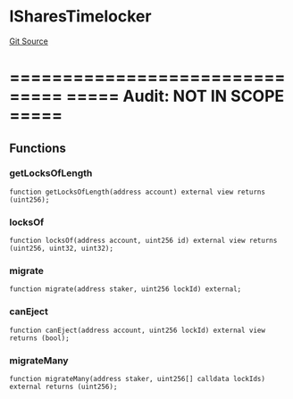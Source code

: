 # ISharesTimelocker
[Git Source](https://github.com/Alexintosh/auxo-governance/blob/bcf5f08a7131cdcb04a94e985ffb6537e6b575d7/src/modules/vedough-bridge/Upgradoor.sol)

===============================
===== Audit: NOT IN SCOPE =====
===============================


## Functions
### getLocksOfLength


```solidity
function getLocksOfLength(address account) external view returns (uint256);
```

### locksOf


```solidity
function locksOf(address account, uint256 id) external view returns (uint256, uint32, uint32);
```

### migrate


```solidity
function migrate(address staker, uint256 lockId) external;
```

### canEject


```solidity
function canEject(address account, uint256 lockId) external view returns (bool);
```

### migrateMany


```solidity
function migrateMany(address staker, uint256[] calldata lockIds) external returns (uint256);
```


